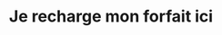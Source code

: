 ---
title: "Je recharge mon forfait ici"
url: /cauterets/je-recharge-mon-forfait-ici-avenue-du-docteur-domer/
shop: billet
---